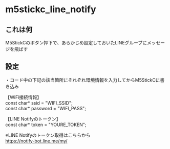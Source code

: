 # m5stickc_line_notify

## これは何
M5StickCのボタン押下で、あらかじめ設定しておいたLINEグループにメッセージを飛ばす

## 設定
・コード中の下記の該当箇所にそれぞれ環境情報を入力してからM5StickCに書き込み

【WiFi接続情報】  
const char* ssid = "WIFI_SSID";  
const char* password = "WIFI_PASS";

【LINE Notifyのトークン】  
const char* token = "YOURE_TOKEN";

※LINE Notifyのトークン取得はこちらから  
https://notify-bot.line.me/my/